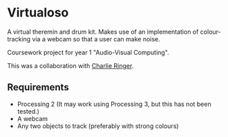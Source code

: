 # Virtualoso

A virtual theremin and drum kit. Makes use of an implementation of colour-tracking via a webcam so that a user can make noise.

Coursework project for year 1 "Audio-Visual Computing".

This was a collaboration with [Charlie Ringer](https://github.com/cring002).

## Requirements
* Processing 2 (It may work using Processing 3, but this has not been tested.)
* A webcam
* Any two objects to track (preferably with strong colours)
